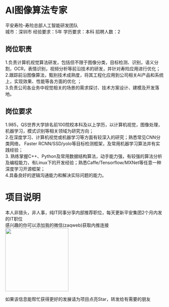 # AI图像算法专家
平安寿险-寿险总部人工智能研发团队  
城市：深圳市 经验要求：5年 学历要求：本科  招聘人数：2

## 岗位职责
1.负责计算机视觉算法研发，包括但不限于图像分类，目标检测、识别，语义分割，OCR，表情识别，视频分析等前沿技术的研发，并针对寿险应用进行优化；   
2.跟踪前沿图像算法，甄别技术成熟度，将其工程化应用到公司相关AI产品和系统上，实现效果、性能等各方面的优化 ；   
3.负责公司各业务中视觉相关的场景的需求探讨、技术方案设计、建模及开发落地。

## 岗位要求
1.985，QS世界大学排名前100院校本科及以上学历，以计算机视觉，图像处理，机器学习，模式识别等相关领域为研究方向；    
2.在深度学习、计算机视觉或机器学习等方面有较深入的研究；熟悉常见CNN分类网络， Faster RCNN/SSD/yolo等目标检测框架，及常用机器学习算法并有实践经验；    
3. 熟练掌握C++、Python及常用数据结构算法，动手能力强，有较强的算法分析及编程能力，有Linux下的开发经验；熟悉Caffe/Tensorflow/MXNet等任意一种深度学习开源框架；    
4.具备良好的逻辑沟通能力和解决实际问题的能力。

# 项目说明

本人非猎头，非人事，纯IT同事分享内部推荐职位，每天更新平安集团2个月内发的IT职位  
感兴趣的你可以添加我的微信(zaqweb)获取内推连接  
<img src="https://github.com/zaqweb/PA-IT-JOBS/blob/master/WechatICode.jpeg"  height="200" width="200">

如果该信息能帮忙获得更好的发展请为项目点亮Star，转发给有需要的朋友




